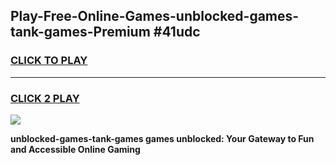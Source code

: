 
## Play-Free-Online-Games-unblocked-games-tank-games-Premium #41udc
<h3>
<a href="https://premium.freeplayer.one?title=unblocked-games-tank-games&ref=8M">CLICK TO PLAY</a></h3>
<hr>

<h3>
<a href="https://premium.freeplayer.one?title=unblocked-games-tank-games&ref=8M">CLICK 2 PLAY</a>
  
</h3>

<a href="https://premium.freeplayer.one?title=unblocked-games-tank-games&ref=8M"><img src="https://clearcache.store/games.png"></a>


**unblocked-games-tank-games games unblocked: Your Gateway to Fun and Accessible Online Gaming**
